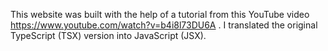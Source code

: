 This website was built with the help of a tutorial from this YouTube video https://www.youtube.com/watch?v=b4i8l73DU6A .
I translated the original TypeScript (TSX) version into JavaScript (JSX).
